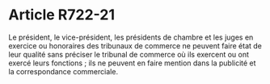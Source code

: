 # Article R722-21

Le président, le vice-président, les présidents de chambre et les juges en exercice ou honoraires des tribunaux de commerce ne peuvent faire état de leur qualité sans préciser le tribunal de commerce où ils exercent ou ont exercé leurs fonctions ; ils ne peuvent en faire mention dans la publicité et la correspondance commerciale.
